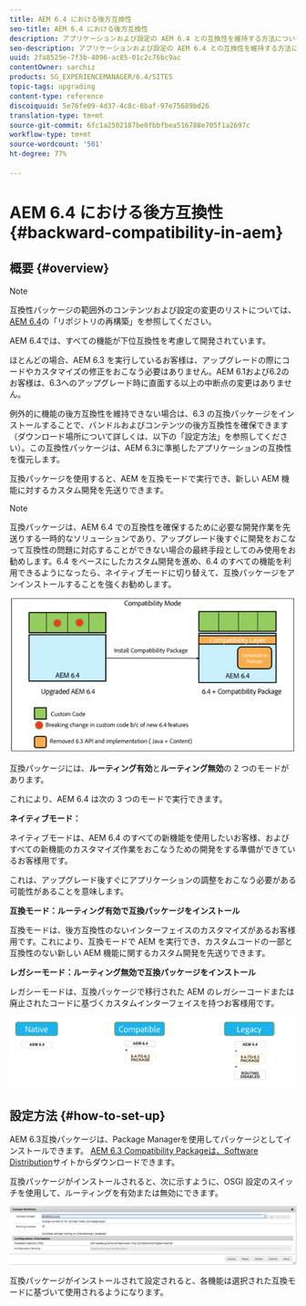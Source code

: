```yaml
---
title: AEM 6.4 における後方互換性
seo-title: AEM 6.4 における後方互換性
description: アプリケーションおよび設定の AEM 6.4 との互換性を維持する方法について説明します。
seo-description: アプリケーションおよび設定の AEM 6.4 との互換性を維持する方法について説明します。
uuid: 2fa8525e-7f3b-4096-ac85-01c2c76bc9ac
contentOwner: sarchiz
products: SG_EXPERIENCEMANAGER/6.4/SITES
topic-tags: upgrading
content-type: reference
discoiquuid: 5e76fe09-4d37-4c8c-8baf-97e75689bd26
translation-type: tm+mt
source-git-commit: 6fc1a2502187be0fbbfbea516788e705f1a2697c
workflow-type: tm+mt
source-wordcount: '501'
ht-degree: 77%

---
```



# AEM 6.4 における後方互換性{#backward-compatibility-in-aem}

## 概要 {#overview}

>[!NOTE]
>
>互換性パッケージの範囲外のコンテンツおよび設定の変更のリストについては、[AEM 6.4](/help/sites-deploying/repository-restructuring.md)の「リポジトリの再構築」を参照してください。

AEM 6.4では、すべての機能が下位互換性を考慮して開発されています。

ほとんどの場合、AEM 6.3 を実行しているお客様は、アップグレードの際にコードやカスタマイズの修正をおこなう必要はありません。AEM 6.1および6.2のお客様は、6.3へのアップグレード時に直面する以上の中断点の変更はありません。

例外的に機能の後方互換性を維持できない場合は、6.3 の互換パッケージをインストールすることで、バンドルおよびコンテンツの後方互換性を確保できます（ダウンロード場所について詳しくは、以下の「設定方法」を参照してください）。この互換性パッケージは、AEM 6.3に準拠したアプリケーションの互換性を復元します。

互換パッケージを使用すると、AEM を互換モードで実行でき、新しい AEM 機能に対するカスタム開発を先送りできます。

>[!NOTE]
>
>互換パッケージは、AEM 6.4 での互換性を確保するために必要な開発作業を先送りする一時的なソリューションであり、アップグレード後すぐに開発をおこなって互換性の問題に対応することができない場合の最終手段としてのみ使用をお勧めします。6.4 をベースにしたカスタム開発を進め、6.4 のすべての機能を利用できるようになったら、ネイティブモードに切り替えて、互換パッケージをアンインストールすることを強くお勧めします。

![screen_shot_2018-04-05at43339pm](assets/screen_shot_2018-04-05at43339pm.png)

互換パッケージには、**ルーティング有効**&#x200B;と&#x200B;**ルーティング無効**&#x200B;の 2 つのモードがあります。

これにより、AEM 6.4 は次の 3 つのモードで実行できます。

**ネイティブモード：**

ネイティブモードは、AEM 6.4 のすべての新機能を使用したいお客様、およびすべての新機能のカスタマイズ作業をおこなうための開発をする準備ができているお客様用です。

これは、アップグレード後すぐにアプリケーションの調整をおこなう必要がある可能性があることを意味します。

**互換モード：ルーティング有効で互換パッケージをインストール**

互換モードは、後方互換性のないインターフェイスのカスタマイズがあるお客様用です。これにより、互換モードで AEM を実行でき、カスタムコードの一部と互換性のない新しい AEM 機能に関するカスタム開発を先送りできます。

**レガシーモード：ルーティング無効で互換パッケージをインストール**

レガシーモードは、互換パッケージで移行された AEM のレガシーコードまたは廃止されたコードに基づくカスタムインターフェイスを持つお客様用です。

![image2018-2-12_23-58-37](assets/image2018-2-12_23-58-37.png)

## 設定方法 {#how-to-set-up}

AEM 6.3互換パッケージは、Package Managerを使用してパッケージとしてインストールできます。 [AEM 6.3 Compatibility Packageは、Software Distribution](https://experience.adobe.com/#/downloads/content/software-distribution/en/aem.html?package=/content/software-distribution/en/details.html/content/dam/aem/public/adobe/packages/cq640/compatpack/aem-compat-cq64-to-cq63)サイトからダウンロードできます。

互換パッケージがインストールされると、次に示すように、OSGI 設定のスイッチを使用して、ルーティングを有効または無効にできます。

![screen_shot_2017-11-27at122421pm](assets/screen_shot_2017-11-27at122421pm.png)

互換パッケージがインストールされて設定されると、各機能は選択された互換モードに基づいて使用されるようになります。
